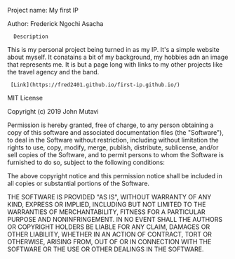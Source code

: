 Project name: My first IP

Author: Frederick Ngochi Asacha
      
      Description
This is my personal project being turned in as my IP. It's a simple website about myself. It conatains a bit of my
background, my hobbies adn an image that represents me. It is but a page long with links to my other projects like 
the travel agency and the band.
      
     
     [Link](https://fred2401.github.io/first-ip.github.io/)
       
MIT License

Copyright (c) 2019 John Mutavi

Permission is hereby granted, free of charge, to any person obtaining a copy
of this software and associated documentation files (the "Software"), to deal
in the Software without restriction, including without limitation the rights
to use, copy, modify, merge, publish, distribute, sublicense, and/or sell
copies of the Software, and to permit persons to whom the Software is
furnished to do so, subject to the following conditions:

The above copyright notice and this permission notice shall be included in all
copies or substantial portions of the Software.

THE SOFTWARE IS PROVIDED "AS IS", WITHOUT WARRANTY OF ANY KIND, EXPRESS OR
IMPLIED, INCLUDING BUT NOT LIMITED TO THE WARRANTIES OF MERCHANTABILITY,
FITNESS FOR A PARTICULAR PURPOSE AND NONINFRINGEMENT. IN NO EVENT SHALL THE
AUTHORS OR COPYRIGHT HOLDERS BE LIABLE FOR ANY CLAIM, DAMAGES OR OTHER
LIABILITY, WHETHER IN AN ACTION OF CONTRACT, TORT OR OTHERWISE, ARISING FROM,
OUT OF OR IN CONNECTION WITH THE SOFTWARE OR THE USE OR OTHER DEALINGS IN THE
SOFTWARE.


